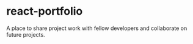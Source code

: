 # react-portfolio
A place to share project work with fellow developers and collaborate on future projects.
